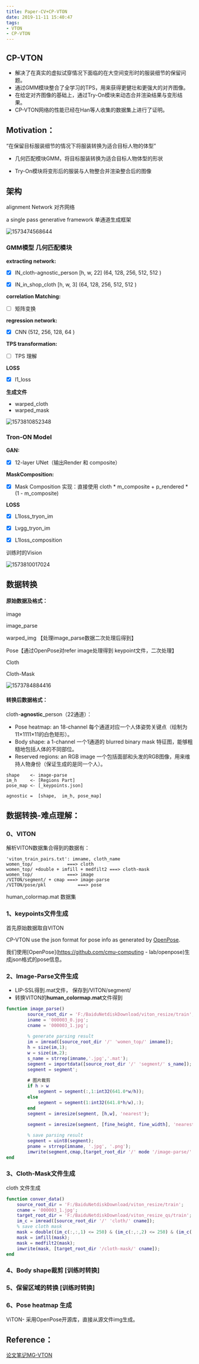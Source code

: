 ```yaml
---
title: Paper-CV+CP-VTON
date: 2019-11-11 15:40:47
tags:
- VTON
- CP-VTON
---
```


## CP-VTON

- 解决了在真实的虚拟试穿情况下面临的在大空间变形时的服装细节的保留问题。
- 通过GMM模块整合了全学习的TPS，用来获得更健壮和更强大的对齐图像。
- 在给定对齐图像的基础上，通过Try-On模块来动态合并渲染结果与变形结果。
- CP-VTON网络的性能已经在Han等人收集的数据集上进行了证明。



## Motivation：

“在保留目标服装细节的情况下将服装转换为适合目标人物的体型”

- 几何匹配模块GMM，将目标服装转换为适合目标人物体型的形状

- Try-On模块将变形后的服装与人物整合并渲染整合后的图像



## 架构

alignment Network 对齐网络

a single pass generative framework 单通道生成框架

![1573474568644](Paper-CV+CP-VTON/1573474568644.png)

### GMM模型 几何匹配模块

**extracting network:**

- [x] IN_cloth-agnostic_person [h, w, 22]  (64, 128, 256, 512, 512 )

- [x] IN_in_shop_cloth [h, w, 3]  (64, 128, 256, 512, 512 )

**correlation Matching:**

- [ ] 矩阵变换

**regression network:**

- [x] CNN (512, 256, 128, 64 )

**TPS transformation:**

- [ ] TPS 理解

**LOSS**

- [x] l1_loss 

**生成文件**

- warped_cloth
- warped_mask

![1573810852348](Paper-CV+CP-VTON/1573810852348.png)




### Tron-ON Model

**GAN:**

- [x] 12-layer UNet（输出Render 和 composite）

**MaskComposition:**

- [x] Mask Composition 实现：直接使用 cloth * m_composite + p_rendered * (1 - m_composite)

**LOSS**

- [x] L1loss_tryon_im
- [x] Lvgg_tryon_im
- [x] L1loss_composition



训练时的Vision

![1573810017024](Paper-CV+CP-VTON/1573810017024.png)

## 数据转换

#### 原始数据及格式：

image

image_parse

warped_img 【处理image_parse数据二次处理后得到】

Pose【通过OpenPose对refer image处理得到 keypoint文件，二次处理】

Cloth

Cloth-Mask



![1573784884416](Paper-CV+CP-VTON/1573784884416.png)



#### 转换后数据格式：

cloth-**agnostic**_person（22通道）：

- Pose heatmap: an 18-channel 每个通道对应一个人体姿势关键点（绘制为11×1111×11的白色矩形）。
- Body shape: a 1-channel  一个1通道的 blurred binary mask 特征图，能够粗糙地包括人体的不同部位。
- Reserved regions: an RGB image 一个包括面部和头发的RGB图像，用来维持人物身份（保证生成的是同一个人）。

```
shape 	 <- image-parse
im_h 	 <- [Regions Part]
pose_map <- [_keypoints.json]

agnostic =  [shape,  im_h, pose_map]
```



## 数据转换-难点理解：

### 0、VITON 

解析VITON数据集合得到的数据有：

```
'viton_train_pairs.txt': imname, cloth_name
women_top/             ===> cloth
women_top/ +double + imfill + medfilt2 ===> cloth-mask
women_top/			   ===> image
/VITON/segment/ + cmap ===> image-parse
/VITON/pose/pkl 		   ===> pose
```

human_colormap.mat 数据集



### 1、keypoints文件生成

首先原始数据取自VITON

CP-VTON use the json format for pose info as generated by [OpenPose](https://github.com/CMU-Perceptual-Computing-Lab/openpose).

我们使用[OpenPose](https://github.com/cmu-computing - lab/openpose)生成json格式的pose信息。



### 2、Image-Parse文件生成

- LIP-SSL得到.mat文件， 保存到/VITON/segment/
- 转换VITON的**human_colormap.mat**文件得到

```matlab
function image_parse()
        source_root_dir = 'F:/BaiduNetdiskDownload/viton_resize/train';
        iname = '000003_0.jpg';
        cname = '000003_1.jpg';
        
        % generate parsing result
		im = imread([source_root_dir '/' 'women_top/' imname]);
		h = size(im,1);
		w = size(im,2);
        s_name = strrep(imname,'.jpg','.mat');
        segment = importdata([source_root_dir '/' 'segment/' s_name]);
		segment = segment';
		
		# 图片裁剪
	    if h > w
	        segment = segment(:,1:int32(641.0*w/h));
	    else
	        segment = segment(1:int32(641.8*h/w),:);
	    end
	    segment = imresize(segment, [h,w], 'nearest');
        
        segment = imresize(segment, [fine_height, fine_width], 'nearest');

        % save parsing result
	    segment = uint8(segment);
	    pname = strrep(imname, '.jpg', '.png');
	    imwrite(segment,cmap,[target_root_dir '/' mode '/image-parse/' pname]);
end        
```



### 3、Cloth-Mask文件生成

cloth 文件生成

```matlab
function conver_data()
    source_root_dir = 'F:/BaiduNetdiskDownload/viton_resize/train';
    cname = '000003_1.jpg';
    target_root_dir = 'F:/BaiduNetdiskDownload/viton_resize_qs/train';
    im_c = imread([source_root_dir '/' 'cloth/' cname]);
    % save cloth mask
    mask = double((im_c(:,:,1) <= 250) & (im_c(:,:,2) <= 250) & (im_c(:,:,3) <= 250));
    mask = imfill(mask);
    mask = medfilt2(mask);
    imwrite(mask, [target_root_dir '/cloth-mask/' cname]);
end
```

### 4、Body shape裁剪 [训练时转换]



### 5、保留区域的转换 [训练时转换]



### 6、Pose heatmap 生成

ViTON-  采用OpenPose开源库，直接从源文件img生成。



## Reference：

[论文笔记MG-VTON](https://www.cnblogs.com/aldy56/p/9956160.html)